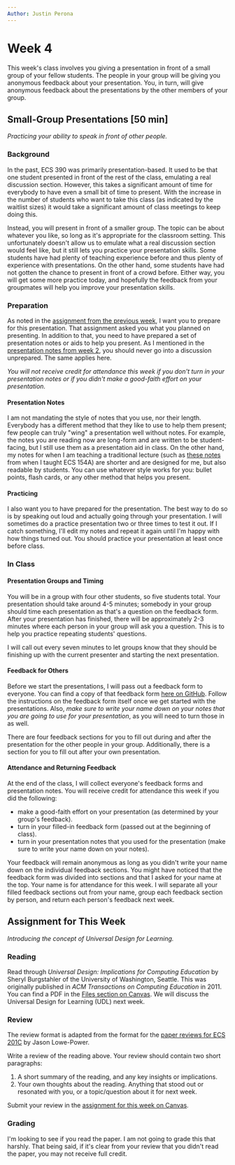 ```yaml
---
Author: Justin Perona
---
```


# Week 4

This week's class involves you giving a presentation in front of a small group of your fellow students.
The people in your group will be giving you anonymous feedback about your presentation.
You, in turn, will give anonymous feedback about the presentations by the other members of your group.

## Small-Group Presentations [50 min]

*Practicing your ability to speak in front of other people.*

### Background

In the past, ECS 390 was primarily presentation-based.
It used to be that one student presented in front of the rest of the class, emulating a real discussion section.
However, this takes a significant amount of time for everybody to have even a small bit of time to present.
With the increase in the number of students who want to take this class (as indicated by the waitlist sizes) it would take a significant amount of class meetings to keep doing this.

Instead, you will present in front of a smaller group.
The topic can be about whatever you like, so long as it's appropriate for the classroom setting.
This unfortunately doesn't allow us to emulate what a real discussion section would feel like, but it still lets you practice your presentation skills.
Some students have had plenty of teaching experience before and thus plenty of experience with presentations.
On the other hand, some students have had not gotten the chance to present in front of a crowd before.
Either way, you will get some more practice today, and hopefully the feedback from your groupmates will help you improve your presentation skills.

### Preparation

As noted in the [assignment from the previous week](https://canvas.ucdavis.edu/courses/369850/assignments/372348), I want you to prepare for this presentation.
That assignment asked you what you planned on presenting.
In addition to that, you need to have prepared a set of presentation notes or aids to help you present.
As I mentioned in the [presentation notes from week 2](../notes/teaching-guidelines-responsibilities.pdf), you should never go into a discussion unprepared.
The same applies here.

*You will not receive credit for attendance this week if you don't turn in your presentation notes or if you didn't make a good-faith effort on your presentation.*

#### Presentation Notes

I am not mandating the style of notes that you use, nor their length.
Everybody has a different method that they like to use to help them present; few people can truly "wing" a presentation well without notes.
For example, the notes you are reading now are long-form and are written to be student-facing, but I still use them as a presentation aid in class.
On the other hand, my notes for when I am teaching a traditional lecture (such as [these notes](https://github.com/jlperona-teaching/ecs154a-ssii18/blob/master/notes/1.14.pdf) from when I taught ECS 154A) are shorter and are designed for me, but also readable by students.
You can use whatever style works for you: bullet points, flash cards, or any other method that helps you present.

#### Practicing

I also want you to have prepared for the presentation.
The best way to do so is by speaking out loud and actually going through your presentation.
I will sometimes do a practice presentation two or three times to test it out.
If I catch something, I'll edit my notes and repeat it again until I'm happy with how things turned out.
You should practice your presentation at least once before class.

### In Class

#### Presentation Groups and Timing

You will be in a group with four other students, so five students total.
Your presentation should take around 4-5 minutes; somebody in your group should time each presentation as that's a question on the feedback form.
After your presentation has finished, there will be approximately 2-3 minutes where each person in your group will ask you a question.
This is to help you practice repeating students' questions.

I will call out every seven minutes to let groups know that they should be finishing up with the current presenter and starting the next presentation.

#### Feedback for Others

Before we start the presentations, I will pass out a feedback form to everyone.
You can find a copy of that feedback form [here on GitHub](../notes/presentation-feedback.pdf).
Follow the instructions on the feedback form itself once we get started with the presentations.
Also, *make sure to write your name down on your notes that you are going to use for your presentation*, as you will need to turn those in as well.

There are four feedback sections for you to fill out during and after the presentation for the other people in your group.
Additionally, there is a section for you to fill out after your own presentation.

#### Attendance and Returning Feedback

At the end of the class, I will collect everyone's feedback forms and presentation notes.
You will receive credit for attendance this week if you did the following:

* make a good-faith effort on your presentation (as determined by your group's feedback).
* turn in your filled-in feedback form (passed out at the beginning of class).
* turn in your presentation notes that you used for the presentation (make sure to write your name down on your notes).

Your feedback will remain anonymous as long as you didn't write your name down on the individual feedback sections.
You might have noticed that the feedback form was divided into sections and that I asked for your name at the top.
Your name is for attendance for this week.
I will separate all your filled feedback sections out from your name, group each feedback section by person, and return each person's feedback next week.

## Assignment for This Week

*Introducing the concept of Universal Design for Learning.*

### Reading

Read through *Universal Design: Implications for Computing Education* by Sheryl Burgstahler of the University of Washington, Seattle.
This was originally published in *ACM Transactions on Computing Education* in 2011.
You can find a PDF in the [Files section on Canvas](https://canvas.ucdavis.edu/files/6661078/download?download_frd=1).
We will discuss the Universal Design for Learning (UDL) next week.

### Review

The review format is adapted from the format for the [paper reviews for ECS 201C](https://github.com/jlpteaching/ECS201C/blob/master/syllabus.md#paper-reviews) by Jason Lowe-Power.

Write a review of the reading above.
Your review should contain two short paragraphs:

1. A short summary of the reading, and any key insights or implications.
2. Your own thoughts about the reading. Anything that stood out or resonated with you, or a topic/question about it for next week.

Submit your review in the [assignment for this week on Canvas](https://canvas.ucdavis.edu/courses/369850/assignments/372349).

### Grading

I'm looking to see if you read the paper.
I am not going to grade this that harshly.
That being said, if it's clear from your review that you didn't read the paper, you may not receive full credit.
